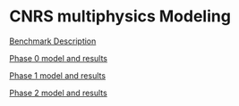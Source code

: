 # CNRS multiphysics Modeling

[Benchmark Description](cnrs/model_description.md)

[Phase 0 model and results](cnrs/phase-0-model.md)

[Phase 1 model and results](cnrs/phase-1-model.md)

[Phase 2 model and results](cnrs/phase-2-model.md)
